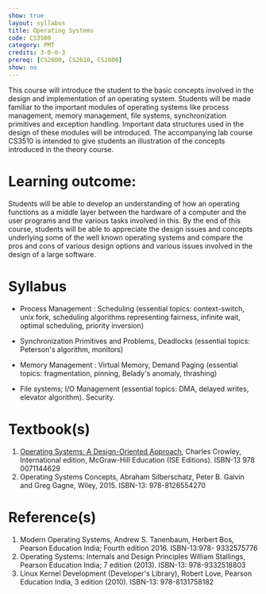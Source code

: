 ```yaml
---
show: true
layout: syllabus
title: Operating Systems
code: CS3500
category: PMT
credits: 3-0-0-3
prereq: [CS2600, CS2610, CS2800]
show: no
---
```


This course will introduce the student to the basic concepts
involved in the design and implementation of an operating system. Students will be made
familiar to the important modules of operating systems like process management, memory
management, file systems, synchronization primitives and exception handling. Important
data structures used in the design of these modules will be introduced. The accompanying
lab course CS3510 is intended to give students an illustration of the concepts introduced in
the theory course.

# Learning outcome:

Students will be able to develop an understanding of how an 
operating functions as a middle layer between the hardware of a computer and the user
programs and the various tasks involved in this. By the end of this course, students will be
able to appreciate the design issues and concepts underlying some of the well known
operating systems and compare the pros and cons of various design options and various
issues involved in the design of a large software.


# Syllabus

* Process Management : Scheduling (essential topics: context-switch, unix fork,
scheduling algorithms representing fairness, infinite wait, optimal scheduling,
priority inversion)

* Synchronization Primitives and Problems, Deadlocks (essential topics: Peterson's
algorithm, monitors)

* Memory Management : Virtual Memory, Demand Paging (essential topics: fragmentation, pinning, Belady's anomaly, thrashing)

* File systems; I/O Management (essential topics: DMA, delayed writes, elevator
algorithm). Security.

# Textbook(s)

1. [Operating Systems: A Design-Oriented Approach][crowley], Charles Crowley,
   International edition, McGraw-Hill Education (ISE Editions). 
   ISBN-13 978 0071144629
2. Operating Systems Concepts, Abraham Silberschatz, Peter B. Galvin and Greg Gagne, 
   Wiley, 2015. 
   ISBN-13: 978-8126554270
   
# Reference(s)

1. Modern Operating Systems, Andrew S. Tanenbaum, Herbert Bos, Pearson
   Education India; Fourth edition 2016. 
   ISBN-13:978- 9332575776
2. Operating Systems: Internals and Design Principles William Stallings, 
   Pearson Education India; 7 edition (2013).
   ISBN-13: 978-9332518803
3.  Linux Kernel Development (Developer's Library), Robert Love, 
    Pearson Education India, 3 edition (2010).
    ISBN-13: 978-8131758182

[crowley]: <http://www.mheducation.co.in/9780074635513-india-operating-systems-a-design-oriented-approach/>

